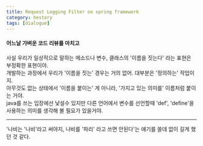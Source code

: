 ```yaml
---
title: Request Logging Filter on spring framework
category: hestory
tags: [dialogue]
---
```


#### 어느날 가벼운 코드 리뷰를 마치고

사실 우리가 일상적으로 말하는 메소드나 변수, 클래스의 '이름을 짓는다' 라는 표현은 부정확한 표현이야.  
개발하는 과정에서 우리가 '이름을 짓는' 경우는 거의 없어. 대부분은 '정의하는' 작업이지.  
아무것도 없는 상태에서 '이름을 붙이는' 게 아니라, '가지고 있는 의미를' 이름처럼 붙이는 거야.  
java를 쓰는 입장에선 낯설수 있지만 다른 언어에서 변수를 선언할때 'def', 'define'을 사용하는 의미를 생각해 볼 필요가 있을거야.

---
'나비는 '나비'라고 써야지, 나비를 '파리' 라고 쓰면 안된다'는 얘기를 쓸데 없이 길게 했던 것 같다.